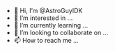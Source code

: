 - 👋 Hi, I’m @AstroGuyIDK
- 👀 I’m interested in ...
- 🌱 I’m currently learning ...
- 💞️ I’m looking to collaborate on ...
- 📫 How to reach me ...

<!---
AstroGuyIDK/AstroGuyIDK is a ✨ special ✨ repository because its `README.md` (this file) appears on your GitHub profile.
You can click the Preview link to take a look at your changes.
--->
